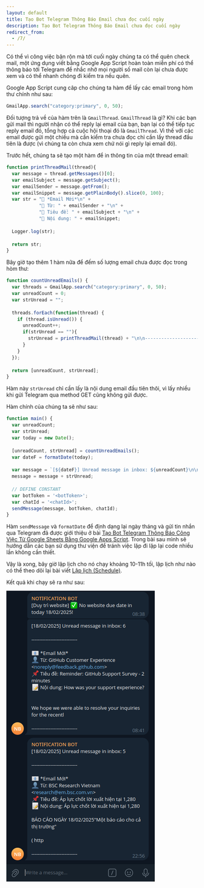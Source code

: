 ```yaml
---
layout: default
title: Tạo Bot Telegram Thông Báo Email chưa đọc cuối ngày
description: Tạo Bot Telegram Thông Báo Email chưa đọc cuối ngày
redirect_from:
  - /7/
---
```


Có thể vì công việc bận rộn mà tới cuối ngày chúng ta có thể quên check mail, một ứng dụng viết bằng Google App Script hoàn toàn miễn phí có thể thông báo tới Telegram để nhắc nhở mọi người số mail còn lại chưa được xem và có thể nhanh chóng đi kiểm tra nếu quên.

Google App Script cung câp cho chúng ta hàm để lấy các email trong hòm thư chính như sau: 


```javascript
GmailApp.search("category:primary", 0, 50);
```

Đối tượng trả về của hàm trên là `GmailThread`. `GmailThread` là gì? Khi các bạn gửi mail thì người nhận có thể reply lại email của bạn, bạn lại có thể tiếp tục reply email đó, tổng hợp cả cuộc hội thoại đó là `GmailThread`. Vì thế với các email được gửi một chiều mà cần kiểm tra chưa đọc chỉ cần lấy thread đầu tiên là được (vì chúng ta còn chưa xem chứ nói gì reply lại email đó).

Trước hết, chúng ta sẽ tạo một hàm để in thông tin của một thread email: 

```javascript
function printThreadMail(thread){
  var message = thread.getMessages()[0]; 
  var emailSubject = message.getSubject();
  var emailSender = message.getFrom();
  var emailSnippet = message.getPlainBody().slice(0, 100); 
  var str = "📧 *Email Mới*\n" +
            "👤 Từ: " + emailSender + "\n" +
            "📌 Tiêu đề: " + emailSubject + "\n" +
            "📝 Nội dung: " + emailSnippet;
    
  Logger.log(str);

  return str;
}
```

Bây giờ tạo thêm 1 hàm nữa để đếm số lượng email chưa được đọc trong hòm thư:


```javascript
function countUnreadEmails() {
  var threads = GmailApp.search("category:primary", 0, 50);
  var unreadCount = 0;
  var strUnread = "";

  threads.forEach(function(thread) {
    if (thread.isUnread()) {
      unreadCount++;
      if(strUnread == ""){
        strUnread = printThreadMail(thread) + "\n\n-----------------------------";
      }
    }
  });

  return [unreadCount, strUnread];
}
```

Hàm này `strUnread` chỉ cần lấy là nội dung email đầu tiên thôi, vì lấy nhiều khi gửi Telegram qua method GET cũng không gửi được.

Hàm chính của chúng ta sẽ như sau: 

```javascript
function main() {
  var unreadCount;
  var strUnread;
  var today = new Date();

  [unreadCount, strUnread] = countUnreadEmails();
  var dateF = formatDate(today);

  var message = `[${dateF}] Unread message in inbox: ${unreadCount}\n\n-----------------------------\n\n`;
  message = message + strUnread;

  // DEFINE CONSTANT
  var botToken = '<botToken>';  
  var chatId = '<chatId>'; 
  sendMessage(message, botToken, chatId);
}
```

Hàm `sendMessage` và `formatDate` để định dạng lại ngày tháng và gửi tin nhắn qua Telegram đã được giới thiệu ở bài [Tạo Bot Telegram Thông Báo Công Việc Từ Google Sheets Bằng Google Apps Script](https://google-script-hub.github.io/send-notification-to-telegram). Trong bài sau mình sẽ hướng dẫn các bạn sử dụng thư viện để tránh việc lặp đi lặp lại code nhiều lần không cần thiết.

Vậy là xong, bây giờ lập lịch cho nó chạy khoảng 10-11h tối, lập lịch như nào có thể theo dõi lại bài viết [Lập lịch (Schedule)](https://google-script-hub.github.io/schedule).

Kết quả khi chạy sẽ ra như sau: 

<img src="./../img/7.png" style="max-width: 100%">